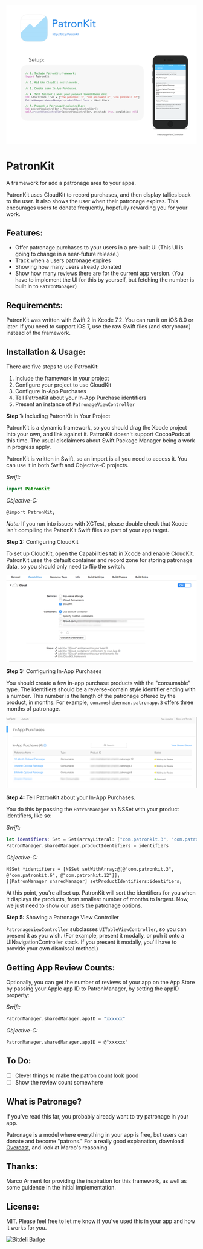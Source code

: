 [![Promo - Click to see larger version.](./demo/Promo-small.png)](./demo/Promo.png)

# PatronKit
A framework for add a patronage area to your apps.

PatronKit uses CloudKit to record purchases, and then display tallies back to the user. It also shows the user when their patronage expires. This encourages users to donate frequently, hopefully rewarding you for your work.

Features:
---

- Offer patronage purchases to your users in a pre-built UI (This UI is going to change in a near-future release.)
- Track when a users patronage expires
- Showing how many users already donated
- Show how many reviews there are for the current app version. (You have to implement the UI for this by yourself, but fetching the number is built in to `PatronManager`)


Requirements:
---

PatronKit was written with Swift 2 in Xcode 7.2. You can run it on iOS 8.0 or later. If you need to support iOS 7, use the raw Swift files (and storyboard) instead of the framework.

Installation & Usage:
---

There are five steps to use PatronKit:

1. Include the framework in your project
2. Configure your project to use CloudKit
3. Configure In-App Purchases
4. Tell PatronKit about your In-App Purchase identifiers
5. Present an instance of `PatronageViewController`

**Step 1:** Including PatronKit in Your Project

PatronKit is a dynamic framework, so you should drag the Xcode project into your own, and link against it. PatronKit doesn't support CocoaPods at this time. The usual disclaimers about Swift Package Manager being a work in progress apply. 

PatronKit is written in Swift, so an import is all you need to access it. You can use it in both Swift and Objective-C projects.

*Swift:*
```swift
import PatronKit
```
    
*Objective-C:*
```objc
@import PatronKit;
```

*Note:* If you run into issues with XCTest, please double check that Xcode isn't compiling the PatronKit Swift files as part of your app target. 

**Step 2:** Configuring CloudKit 

To set up CloudKit, open the Capabilities tab in Xcode and enable CloudKit. PatronKit uses the default container and record zone for storing patronage data, so you should only need to flip the switch.

![CloudKit](./demo/CloudKit.png)

**Step 3:** Configuring In-App Purchases

You should create a few in-app purchase products with the "consumable" type. The identifiers should be a reverse-domain style identifier ending with a number. This number is the length of the patronage offered by the product, in months. For example, `com.mosheberman.patronapp.3` offers three months of patronage.

![IAPs](./demo/InAppPurchases.png)

**Step 4:** Tell PatronKit about your In-App Purchases.

You do this by passing the `PatronManager` an NSSet with your product identifiers, like so:

*Swift:*
```swift
let identifiers: Set = Set(arrayLiteral: ["com.patronkit.3", "com.patronkit.6", "com.patronkit.12"])
PatronManager.sharedManager.productIdentifiers = identifiers
```

*Objective-C:*
```objc
NSSet *identifiers = [NSSet setWithArray:@[@"com.patronkit.3", @"com.patronkit.6", @"com.patronkit.12"]];
[[PatronManager sharedManager] setProductIdentifiers:identifiers;
```
At this point, you're all set up. PatronKit will sort the identifiers for you when it displays the products, from smallest number of months to largest. Now, we just need to show our users the patronage options.

**Step 5:** Showing a Patronage View Controller

`PatronageViewController` subclasses `UITableViewController`, so you can present it as you wish. (For example, present it modally, or puh it onto a UINavigationController stack. If you present it modally, you'll have to provide your own dismissal method.)

Getting App Review Counts:
----
Optionally, you can get the number of reviews of your app on the App Store by passing your Apple app ID to PatronManager, by setting the appID property:

*Swift:*
```swift
PatronManager.sharedManager.appID = "xxxxxx"
```    
*Objective-C:*
```objc
PatronManager.sharedManager.appID = @"xxxxxx"
```
To Do:
---
- [ ] Clever things to make the patron count look good
- [ ] Show the review count somewhere

What is Patronage?
---
If you've read this far, you probably already want to try patronage in your app. 

Patronage is a model where everything in your app is free, but users can donate and become "patrons." For a really good explanation, download [Overcast](https://itunes.apple.com/us/app/overcast-podcast-player/id888422857?mt=8), and look at Marco's reasoning. 

Thanks:
---

Marco Arment for providing the inspiration for this framework, as well as some guidence in the initial implementation.


License:
---

MIT. Please feel free to let me know if you've used this in your app and how it works for you.



[![Bitdeli Badge](https://d2weczhvl823v0.cloudfront.net/MosheBerman/patronkit/trend.png)](https://bitdeli.com/free "Bitdeli Badge")

